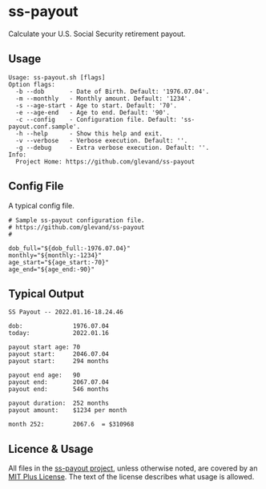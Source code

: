 # ss-payout

Calculate your U.S. Social Security retirement payout.

## Usage

```
Usage: ss-payout.sh [flags]
Option flags:
  -b --dob       - Date of Birth. Default: '1976.07.04'.
  -m --monthly   - Monthly amount. Default: '1234'.
  -s --age-start - Age to start. Default: '70'.
  -e --age-end   - Age to end. Default: '90'.
  -c --config    - Configuration file. Default: 'ss-payout.conf.sample'.
  -h --help      - Show this help and exit.
  -v --verbose   - Verbose execution. Default: ''.
  -g --debug     - Extra verbose execution. Default: ''.
Info:
  Project Home: https://github.com/glevand/ss-payout
```

## Config File

A typical config file.

```
# Sample ss-payout configuration file.
# https://github.com/glevand/ss-payout
#

dob_full="${dob_full:-1976.07.04}"
monthly="${monthly:-1234}"
age_start="${age_start:-70}"
age_end="${age_end:-90}"
```

## Typical Output

```
SS Payout -- 2022.01.16-18.24.46

dob:              1976.07.04
today:            2022.01.16

payout start age: 70
payout start:     2046.07.04
payout start:     294 months

payout end age:   90
payout end:       2067.07.04
payout end:       546 months

payout duration:  252 months
payout amount:    $1234 per month

month 252:        2067.6  = $310968
```

## Licence & Usage

All files in the [ss-payout project](https://github.com/glevand/ss-payout), unless
otherwise noted, are covered by an
[MIT Plus License](https://github.com/glevand/ss-payout/blob/master/mit-plus-license.txt).
The text of the license describes what usage is allowed.

